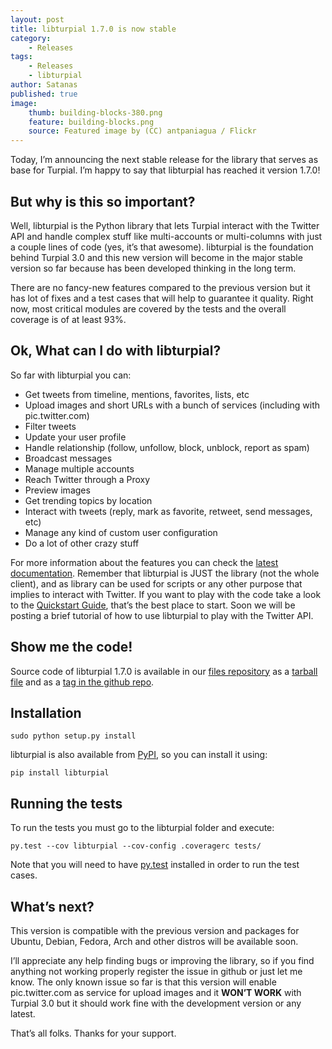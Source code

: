 ```yaml
---
layout: post
title: libturpial 1.7.0 is now stable
category:
    - Releases
tags:
    - Releases
    - libturpial
author: Satanas
published: true
image:
    thumb: building-blocks-380.png
    feature: building-blocks.png
    source: Featured image by (CC) antpaniagua / Flickr
---
```


Today, I’m announcing the next stable release for the library that serves as base for Turpial. I’m happy to say that libturpial has reached it version 1.7.0!

## But why is this so important? ##

Well, libturpial is the Python library that lets Turpial interact with the Twitter API and handle complex stuff like multi-accounts or multi-columns with just a couple lines of code (yes, it’s that awesome). libturpial is the foundation behind Turpial 3.0 and this new version will become in the major stable version so far because has been developed thinking in the long term.

There are no fancy-new features compared to the previous version but it has lot of fixes and a test cases that will help to guarantee it quality. Right now, most critical modules are covered by the tests and the overall coverage is of at least 93%.

## Ok, What can I do with libturpial? ##

So far with libturpial you can:

* Get tweets from timeline, mentions, favorites, lists, etc
* Upload images and short URLs with a bunch of services (including with pic.twitter.com)
* Filter tweets
* Update your user profile
* Handle relationship (follow, unfollow, block, unblock, report as spam)
* Broadcast messages
* Manage multiple accounts
* Reach Twitter through a Proxy
* Preview images
* Get trending topics by location
* Interact with tweets (reply, mark as favorite, retweet, send messages, etc)
* Manage any kind of custom user configuration
* Do a lot of other crazy stuff

For more information about the features you can check the [latest documentation](http://libturpial.readthedocs.io/en/latest/). Remember that libturpial is JUST the library (not the whole client), and as library can be used for scripts or any other purpose that implies to interact with Twitter. If you want to play with the code take a look to the [Quickstart Guide](http://libturpial.readthedocs.io/en/latest/quickstart.html), that’s the best place to start. Soon we will be posting a brief tutorial of how to use libturpial to play with the Twitter API.

## Show me the code! ##

Source code of libturpial 1.7.0 is available in our [files repository](https://github.com/satanas/libturpial/releases) as a [tarball file](https://github.com/satanas/libturpial/archive/1.7.0.tar.gz) and as a [tag in the github repo](https://github.com/satanas/libturpial/tree/1.7.0).

## Installation ##

    sudo python setup.py install
    
libturpial is also available from [PyPI](https://pypi.python.org/pypi/libturpial/1.7.0), so you can install it using:

    pip install libturpial

## Running the tests ##

To run the tests you must go to the libturpial folder and execute:

    py.test --cov libturpial --cov-config .coveragerc tests/
    
Note that you will need to have [py.test](http://pytest.org/latest/) installed in order to run the test cases.

## What’s next? ##

This version is compatible with the previous version and packages for Ubuntu, Debian, Fedora, Arch and other distros will be available soon.

I’ll appreciate any help finding bugs or improving the library, so if you find anything not working properly register the issue in github or just let me know. The only known issue so far is that this version will enable pic.twitter.com as service for upload images and it **WON’T WORK** with Turpial 3.0 but it should work fine with the development version or any latest.

That’s all folks. Thanks for your support.